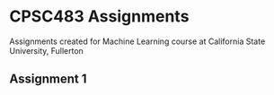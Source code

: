 # CPSC483 Assignments
Assignments created for Machine Learning course at California State University, Fullerton

## Assignment 1
